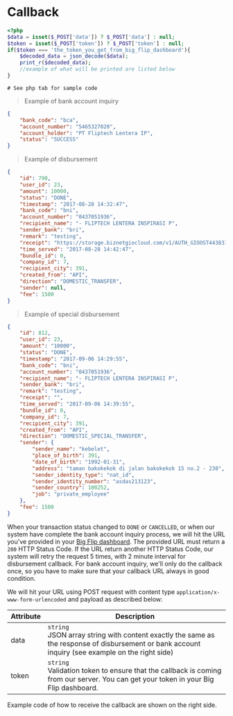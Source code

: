 # Callback

```php
<?php
$data = isset($_POST['data']) ? $_POST['data'] : null;
$token = isset($_POST['token']) ? $_POST['token'] : null;
if($token === 'the_token_you_get_from_big_flip_dashboard'){
	$decoded_data = json_decode($data);
	print_r($decoded_data);
	//example of what will be printed are listed below
}
```

```shell
# See php tab for sample code
```

> Example of bank account inquiry

```json
{
    "bank_code": "bca",
    "account_number": "5465327020",
    "account_holder": "PT Fliptech Lentera IP",
    "status": "SUCCESS"
}
```

> Example of disbursement

```json
{
    "id": 790,
    "user_id": 23,
    "amount": 10000,
    "status": "DONE",
    "timestamp": "2017-08-28 14:32:47",
    "bank_code": "bni",
    "account_number": "0437051936",
    "recipient_name": "- FLIPTECH LENTERA INSPIRASI P",
    "sender_bank": "bri",
    "remark": "testing",
    "receipt": "https://storage.biznetgiocloud.com/v1/AUTH_GIOOST443831/bukti_transfer/123993_2017-08-04%202017:07:26.jpg",
    "time_served": "2017-08-28 14:42:47",
    "bundle_id": 0,
    "company_id": 7,
    "recipient_city": 391,
    "created_from": "API",
    "direction": "DOMESTIC_TRANSFER",
    "sender": null,
    "fee": 1500
}
```

> Example of special disbursement

```json
{
    "id": 812,
    "user_id": 23,
    "amount": "10000",
    "status": "DONE",
    "timestamp": "2017-09-06 14:29:55",
    "bank_code": "bni",
    "account_number": "0437051936",
    "recipient_name": "- FLIPTECH LENTERA INSPIRASI P",
    "sender_bank": "bri",
    "remark": "testing",
    "receipt": "",
    "time_served": "2017-09-06 14:39:55",
    "bundle_id": 0,
    "company_id": 7,
    "recipient_city": 391,
    "created_from": "API",
    "direction": "DOMESTIC_SPECIAL_TRANSFER",
    "sender": {
        "sender_name": "kebelet",
        "place_of_birth": 391,
        "date_of_birth": "1992-01-31",
        "address": "taman bakokekok di jalan bakokekok 15 no.2 - 230",
        "sender_identity_type": "nat_id",
        "sender_identity_number": "asdas213123",
        "sender_country": 100252,
        "job": "private_employee"
    },
    "fee": 1500
}
```

When your transaction status changed to `DONE` or `CANCELLED`, or when our system have complete the bank account inquiry process, we will hit the URL you've provided in your <a href="https://big.flip.id/api-info" target="_blank">Big Flip dashboard</a>. The provided URL must return a `200` HTTP Status Code. If the URL return another HTTP Status Code, our system will retry the request 5 times, with 2 minute interval for disbursement callback. For bank account inquiry, we'll only do the callback once, so you have to make sure that your callback URL always in good condition.

We will hit your URL using POST request with content type `application/x-www-form-urlencoded` and payload as described below:

Attribute | Description
----------|-------------
data | `string`<br>JSON array string with content exactly the same as the response of disbursement or bank account inquiry (see example on the right side)
token | `string`<br>Validation token to ensure that the callback is coming from our server. You can get your token in your Big Flip dashboard.

Example code of how to receive the callback are shown on the right side.